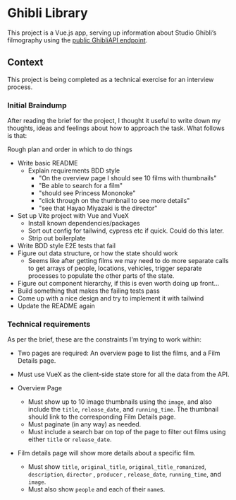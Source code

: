# Ghibli Library

This project is a Vue.js app, serving up information about Studio Ghibli’s filmography using the [public GhibliAPI endpoint](https://ghibliapi.herokuapp.com/#tag/Films).

## Context

This project is being completed as a technical exercise for an interview process.

### Initial Braindump

After reading the brief for the project, I thought it useful to write down my thoughts, ideas and feelings about how to approach the task. What follows is that:

Rough plan and order in which to do things

- Write basic README
  - Explain requirements BDD style
    - "On the overview page I should see 10 films with thumbnails"
    - "Be able to search for a film"
    - "should see Princess Mononoke"
    - "click through on the thumbnail to see more details"
    - "see that Hayao Miyazaki is the director"
- Set up Vite project with Vue and VueX
  - Install known dependencies/packages
  - Sort out config for tailwind, cypress etc if quick. Could do this later.
  - Strip out boilerplate
- Write BDD style E2E tests that fail
- Figure out data structure, or how the state should work
  - Seems like after getting films we may need to do more separate calls to get arrays of people, locations, vehicles, trigger separate processes to populate the other parts of the state.
- Figure out component hierarchy, if this is even worth doing up front...
- Build something that makes the failing tests pass
- Come up with a nice design and try to implement it with tailwind
- Update the README again

### Technical requirements

As per the brief, these are the constraints I'm trying to work within:

- Two pages are required: An overview page to list the films, and a Film Details page.
- Must use VueX as the client-side state store for all the data from the API.

- Overview Page
  - Must show up to 10 image thumbnails using the `image`, and also include the `title`, `release_date`, and `running_time`. The thumbnail should link to the corresponding Film Details page.
  - Must paginate (in any way) as needed.
  - Must include a search bar on top of the page to filter out films using either `title` or `release_date`.

- Film details page will show more details about a specific film.
  - Must show `title`, `original_title`, `original_title_romanized`, `description`, `director` , `producer` , `release_date`, `running_time`, and `image`.
  - Must also show `people` and each of their `name`s.
